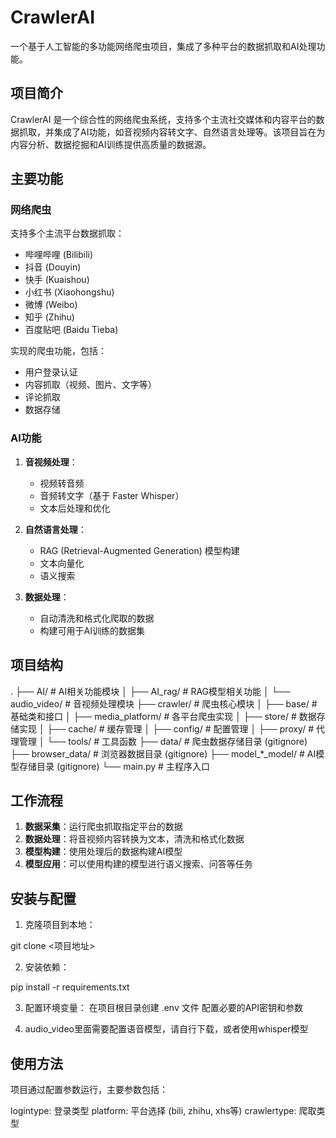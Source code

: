 # CrawlerAI

一个基于人工智能的多功能网络爬虫项目，集成了多种平台的数据抓取和AI处理功能。

## 项目简介

CrawlerAI 是一个综合性的网络爬虫系统，支持多个主流社交媒体和内容平台的数据抓取，并集成了AI功能，如音视频内容转文字、自然语言处理等。该项目旨在为内容分析、数据挖掘和AI训练提供高质量的数据源。

## 主要功能

### 网络爬虫
支持多个主流平台数据抓取：
- 哔哩哔哩 (Bilibili)
- 抖音 (Douyin)
- 快手 (Kuaishou)
- 小红书 (Xiaohongshu)
- 微博 (Weibo)
- 知乎 (Zhihu)
- 百度贴吧 (Baidu Tieba)

实现的爬虫功能，包括：
- 用户登录认证
- 内容抓取（视频、图片、文字等）
- 评论抓取
- 数据存储

### AI功能
1. **音视频处理**：
   - 视频转音频
   - 音频转文字（基于 Faster Whisper）
   - 文本后处理和优化

2. **自然语言处理**：
   - RAG (Retrieval-Augmented Generation) 模型构建
   - 文本向量化
   - 语义搜索

3. **数据处理**：
   - 自动清洗和格式化爬取的数据
   - 构建可用于AI训练的数据集

## 项目结构
. ├── AI/ # AI相关功能模块 │ ├── AI_rag/ # RAG模型相关功能 │ └── audio_video/ # 音视频处理模块 ├── crawler/ # 爬虫核心模块 │ ├── base/ # 基础类和接口 │ ├── media_platform/ # 各平台爬虫实现 │ ├── store/ # 数据存储实现 │ ├── cache/ # 缓存管理 │ ├── config/ # 配置管理 │ ├── proxy/ # 代理管理 │ └── tools/ # 工具函数 ├── data/ # 爬虫数据存储目录 (gitignore) ├── browser_data/ # 浏览器数据目录 (gitignore) ├── model_*_model/ # AI模型存储目录 (gitignore) └── main.py # 主程序入口



## 工作流程

1. **数据采集**：运行爬虫抓取指定平台的数据
2. **数据处理**：将音视频内容转换为文本，清洗和格式化数据
3. **模型构建**：使用处理后的数据构建AI模型
4. **模型应用**：可以使用构建的模型进行语义搜索、问答等任务

## 安装与配置

1. 克隆项目到本地：

git clone <项目地址>

2. 安装依赖：

pip install -r requirements.txt

3. 配置环境变量：
在项目根目录创建 .env 文件
配置必要的API密钥和参数

4. audio_video里面需要配置语音模型，请自行下载，或者使用whisper模型

## 使用方法
项目通过配置参数运行，主要参数包括：

logintype: 登录类型
platform: 平台选择 (bili, zhihu, xhs等)
crawlertype: 爬取类型
